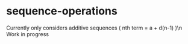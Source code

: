 # sequence-operations

Currently only considers additive sequences ( nth term = a + d(n-1) )\n
Work in progress

